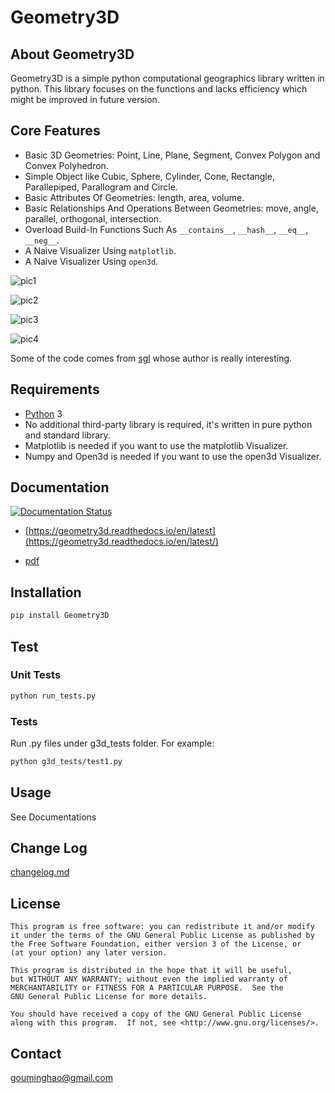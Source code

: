 # Geometry3D

## About Geometry3D

Geometry3D is a simple python computational geographics library written in python.
This library focuses on the functions and lacks efficiency which might be improved in future version.


## Core Features
- Basic 3D Geometries: Point, Line, Plane, Segment, Convex Polygon and Convex Polyhedron.
- Simple Object like Cubic, Sphere, Cylinder, Cone, Rectangle, Parallepiped, Parallogram and Circle.  
- Basic Attributes Of Geometries: length, area, volume.
- Basic Relationships And Operations Between Geometries: move, angle, parallel, orthogonal, intersection.
- Overload Build-In Functions Such As `__contains__`, `__hash__`, `__eq__`, `__neg__`.
- A Naive Visualizer Using `matplotlib`.
- A Naive Visualizer Using `open3d`.

![pic1](pic1.png)

![pic2](pic2.png)

![pic3](pic3.png)

![pic4](pic4.png)


Some of the code comes from [sgl](https://github.com/Kingdread/sgl) whose author is really interesting.

## Requirements

* [Python](http://www.python.org) 3 
* No additional third-party library is required, it's written in pure python and standard library. 
* Matplotlib is needed if you want to use the matplotlib Visualizer.
* Numpy and Open3d is needed if you want to use the open3d Visualizer.

## Documentation

[![Documentation Status](https://readthedocs.org/projects/geometry3d/badge/?version=latest)](https://geometry3d.readthedocs.io/en/latest/?badge=latest)

- [https://geometry3d.readthedocs.io/en/latest](https://geometry3d.readthedocs.io/en/latest/)

- [pdf](https://geometry3d.readthedocs.io/_/downloads/en/latest/pdf/)

## Installation
```bash
pip install Geometry3D
```

## Test
### Unit Tests
```bash
python run_tests.py
```

### Tests
Run .py files under g3d_tests folder.
For example:
```bash
python g3d_tests/test1.py
```

## Usage

See Documentations

## Change Log

[changelog.md](changelog.md)

## License

    This program is free software: you can redistribute it and/or modify
    it under the terms of the GNU General Public License as published by
    the Free Software Foundation, either version 3 of the License, or
    (at your option) any later version.

    This program is distributed in the hope that it will be useful,
    but WITHOUT ANY WARRANTY; without even the implied warranty of
    MERCHANTABILITY or FITNESS FOR A PARTICULAR PURPOSE.  See the
    GNU General Public License for more details.

    You should have received a copy of the GNU General Public License
    along with this program.  If not, see <http://www.gnu.org/licenses/>.

## Contact
gouminghao@gmail.com
